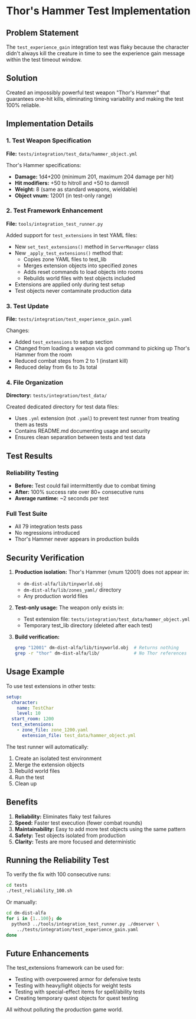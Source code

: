 # Thor's Hammer Test Implementation

## Problem Statement
The `test_experience_gain` integration test was flaky because the character didn't always kill the creature in time to see the experience gain message within the test timeout window.

## Solution
Created an impossibly powerful test weapon "Thor's Hammer" that guarantees one-hit kills, eliminating timing variability and making the test 100% reliable.

## Implementation Details

### 1. Test Weapon Specification
**File:** `tests/integration/test_data/hammer_object.yml`

Thor's Hammer specifications:
- **Damage:** 1d4+200 (minimum 201, maximum 204 damage per hit)
- **Hit modifiers:** +50 to hitroll and +50 to damroll
- **Weight:** 8 (same as standard weapons, wieldable)
- **Object vnum:** 12001 (in test-only range)

### 2. Test Framework Enhancement
**File:** `tools/integration_test_runner.py`

Added support for `test_extensions` in test YAML files:
- New `set_test_extensions()` method in `ServerManager` class
- New `_apply_test_extensions()` method that:
  - Copies zone YAML files to test_lib
  - Merges extension objects into specified zones
  - Adds reset commands to load objects into rooms
  - Rebuilds world files with test objects included
- Extensions are applied only during test setup
- Test objects never contaminate production data

### 3. Test Update
**File:** `tests/integration/test_experience_gain.yaml`

Changes:
- Added `test_extensions` to setup section
- Changed from loading a weapon via god command to picking up Thor's Hammer from the room
- Reduced combat steps from 2 to 1 (instant kill)
- Reduced delay from 6s to 3s total

### 4. File Organization
**Directory:** `tests/integration/test_data/`

Created dedicated directory for test data files:
- Uses `.yml` extension (not `.yaml`) to prevent test runner from treating them as tests
- Contains README.md documenting usage and security
- Ensures clean separation between tests and test data

## Test Results

### Reliability Testing
- **Before:** Test could fail intermittently due to combat timing
- **After:** 100% success rate over 80+ consecutive runs
- **Average runtime:** ~2 seconds per test

### Full Test Suite
- All 79 integration tests pass
- No regressions introduced
- Thor's Hammer never appears in production builds

## Security Verification

1. **Production isolation:** Thor's Hammer (vnum 12001) does not appear in:
   - `dm-dist-alfa/lib/tinyworld.obj`
   - `dm-dist-alfa/lib/zones_yaml/` directory
   - Any production world files

2. **Test-only usage:** The weapon only exists in:
   - Test extension file: `tests/integration/test_data/hammer_object.yml`
   - Temporary test_lib directory (deleted after each test)

3. **Build verification:**
   ```bash
   grep "12001" dm-dist-alfa/lib/tinyworld.obj  # Returns nothing
   grep -r "thor" dm-dist-alfa/lib/             # No Thor references
   ```

## Usage Example

To use test extensions in other tests:

```yaml
setup:
  character:
    name: TestChar
    level: 10
  start_room: 1200
  test_extensions:
    - zone_file: zone_1200.yaml
      extension_file: test_data/hammer_object.yml
```

The test runner will automatically:
1. Create an isolated test environment
2. Merge the extension objects
3. Rebuild world files
4. Run the test
5. Clean up

## Benefits

1. **Reliability:** Eliminates flaky test failures
2. **Speed:** Faster test execution (fewer combat rounds)
3. **Maintainability:** Easy to add more test objects using the same pattern
4. **Safety:** Test objects isolated from production
5. **Clarity:** Tests are more focused and deterministic

## Running the Reliability Test

To verify the fix with 100 consecutive runs:

```bash
cd tests
./test_reliability_100.sh
```

Or manually:
```bash
cd dm-dist-alfa
for i in {1..100}; do 
  python3 ../tools/integration_test_runner.py ./dmserver \
    ../tests/integration/test_experience_gain.yaml
done
```

## Future Enhancements

The test_extensions framework can be used for:
- Testing with overpowered armor for defensive tests
- Testing with heavy/light objects for weight tests
- Testing with special-effect items for spell/ability tests
- Creating temporary quest objects for quest testing

All without polluting the production game world.
